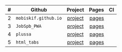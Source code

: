 |#|Github|Project|Pages|CI|
|---| ------------- |:-------------:| -----:|-----|
|2|`mobiskif.github.io`|[project](https://github.com/mobiskif/mobiskif.github.io)|[pages](https://mobiskif.github.io/)| |
|3|`JobSpb_PWA`|[project](https://github.com/mobiskif/JobSpb_PWA)|[pages](https://mobiskif.github.io/JobSpb_PWA/)| |
|4|`plussa`|[project](https://github.com/mobiskif/plussa)|[pages](https://mobiskif.github.io/plussa/)| |
|5|`html_tabs`|[project](https://github.com/mobiskif/html_tabs)|[pages](https://mobiskif.github.io/html_tabs/)| |

